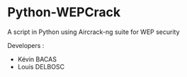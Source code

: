 # Python-WEPCrack
A script in Python using Aircrack-ng suite for WEP security

Developers : 
- Kévin BACAS
- Louis DELBOSC

